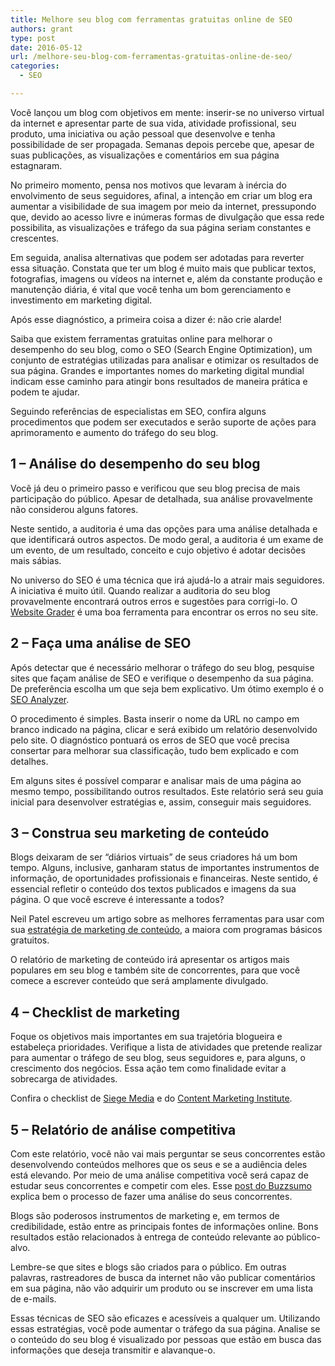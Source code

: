 ```yaml
---
title: Melhore seu blog com ferramentas gratuitas online de SEO
authors: grant
type: post
date: 2016-05-12
url: /melhore-seu-blog-com-ferramentas-gratuitas-online-de-seo/
categories:
  - SEO

---
```

Você lançou um blog com objetivos em mente: inserir-se no universo virtual da internet e apresentar parte de sua vida, atividade profissional, seu produto, uma iniciativa ou ação pessoal que desenvolve e tenha possibilidade de ser propagada. Semanas depois percebe que, apesar de suas publicações, as visualizações e comentários em sua página estagnaram.

No primeiro momento, pensa nos motivos que levaram à inércia do envolvimento de seus seguidores, afinal, a intenção em criar um blog era aumentar a visibilidade de sua imagem por meio da internet, pressupondo que, devido ao acesso livre e inúmeras formas de divulgação que essa rede possibilita, as visualizações e tráfego da sua página seriam constantes e crescentes.

Em seguida, analisa alternativas que podem ser adotadas para reverter essa situação. Constata que ter um blog é muito mais que publicar textos, fotografias, imagens ou vídeos na internet e, além da constante produção e manutenção diária, é vital que você tenha um bom gerenciamento e investimento em marketing digital.

Após esse diagnóstico, a primeira coisa a dizer é: não crie alarde!

Saiba que existem ferramentas gratuitas online para melhorar o desempenho do seu blog, como o SEO (Search Engine Optimization), um conjunto de estratégias utilizadas para analisar e otimizar os resultados de sua página. Grandes e importantes nomes do marketing digital mundial indicam esse caminho para atingir bons resultados de maneira prática e podem te ajudar.

Seguindo referências de especialistas em SEO, confira alguns procedimentos que podem ser executados e serão suporte de ações para aprimoramento e aumento do tráfego do seu blog.

## 1 &#8211; Análise do desempenho do seu blog

Você já deu o primeiro passo e verificou que seu blog precisa de mais participação do público. Apesar de detalhada, sua análise provavelmente não considerou alguns fatores.

Neste sentido, a auditoria é uma das opções para uma análise detalhada e que identificará outros aspectos. De modo geral, a auditoria é um exame de um evento, de um resultado, conceito e cujo objetivo é adotar decisões mais sábias.

No universo do SEO é uma técnica que irá ajudá-lo a atrair mais seguidores. A iniciativa é muito útil. Quando realizar a auditoria do seu blog provavelmente encontrará outros erros e sugestões para corrigi-lo. O [Website Grader][1] é uma boa ferramenta para encontrar os erros no seu site.

## 2 &#8211; Faça uma análise de SEO

Após detectar que é necessário melhorar o tráfego do seu blog, pesquise sites que façam análise de SEO e verifique o desempenho da sua página. De preferência escolha um que seja bem explicativo. Um ótimo exemplo é o [SEO Analyzer][2].

O procedimento é simples. Basta inserir o nome da URL no campo em branco indicado na página, clicar e será exibido um relatório desenvolvido pelo site. O diagnóstico pontuará os erros de SEO que você precisa consertar para melhorar sua classificação, tudo bem explicado e com detalhes.

Em alguns sites é possível comparar e analisar mais de uma página ao mesmo tempo, possibilitando outros resultados. Este relatório será seu guia inicial para desenvolver estratégias e, assim, conseguir mais seguidores.

## 3 &#8211; Construa seu marketing de conteúdo

Blogs deixaram de ser “diários virtuais” de seus criadores há um bom tempo. Alguns, inclusive, ganharam status de importantes instrumentos de informação, de oportunidades profissionais e financeiras. Neste sentido, é essencial refletir o conteúdo dos textos publicados e imagens da sua página. O que você escreve é interessante a todos?

Neil Patel escreveu um artigo sobre as melhores ferramentas para usar com sua [estratégia de marketing de conteúdo][3], a maiora com programas básicos gratuitos.

O relatório de marketing de conteúdo irá apresentar os artigos mais populares em seu blog e também site de concorrentes, para que você comece a escrever conteúdo que será amplamente divulgado.

## 4 &#8211; Checklist de marketing

Foque os objetivos mais importantes em sua trajetória blogueira e estabeleça prioridades. Verifique a lista de atividades que pretende realizar para aumentar o tráfego de seu blog, seus seguidores e, para alguns, o crescimento dos negócios. Essa ação tem como finalidade evitar a sobrecarga de atividades.

Confira o checklist de [Siege Media][4] e do [Content Marketing Institute][5].

## 5 &#8211; Relatório de análise competitiva

Com este relatório, você não vai mais perguntar se seus concorrentes estão desenvolvendo conteúdos melhores que os seus e se a audiência deles está elevando. Por meio de uma análise competitiva você será capaz de estudar seus concorrentes e competir com eles. Esse [post do Buzzsumo][6] explica bem o processo de fazer uma análise do seus concorrentes.

Blogs são poderosos instrumentos de marketing e, em termos de credibilidade, estão entre as principais fontes de informações online. Bons resultados estão relacionados à entrega de conteúdo relevante ao público-alvo.

Lembre-se que sites e blogs são criados para o público. Em outras palavras, rastreadores de busca da internet não vão publicar comentários em sua página, não vão adquirir um produto ou se inscrever em uma lista de e-mails.

Essas técnicas de SEO são eficazes e acessíveis a qualquer um. Utilizando essas estratégias, você pode aumentar o tráfego da sua página. Analise se o conteúdo do seu blog é visualizado por pessoas que estão em busca das informações que deseja transmitir e alavanque-o.

 [1]: https://website.grader.com/
 [2]: http://neilpatel.com/br/seo-analyzer/
 [3]: http://neilpatel.com/br/2016/02/25/23-otimas-ferramentas-para-blog-que-todos-os-profissionais-de-marketing-de-conteudo-estao-usando/
 [4]: http://www.siegemedia.com/content-marketing-checklist
 [5]: http://contentmarketinginstitute.com/2016/01/checklists-templates-guides/
 [6]: http://buzzsumo.com/blog/5-steps-track-competitor-content-buzzsumo-case-study/